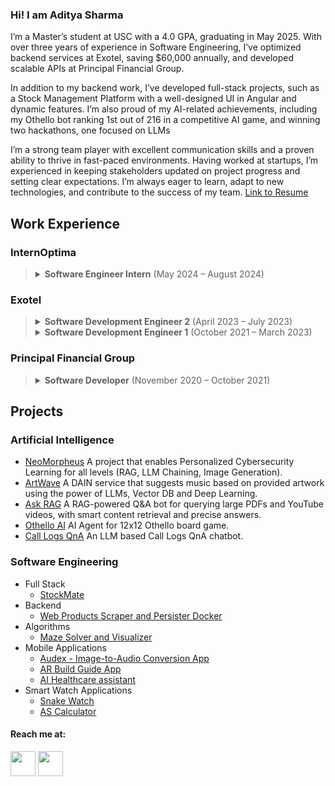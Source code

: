 ### Hi! I am Aditya Sharma
I’m a Master’s student at USC with a 4.0 GPA, graduating in May 2025. With over three years of experience in Software Engineering, I’ve optimized backend services at Exotel, saving $60,000 annually, and developed scalable APIs at Principal Financial Group.

In addition to my backend work, I’ve developed full-stack projects, such as a Stock Management Platform with a well-designed UI in Angular and dynamic features. I’m also proud of my AI-related achievements, including my Othello bot ranking 1st out of 216 in a competitive AI game, and winning two hackathons, one focused on LLMs

I’m a strong team player with excellent communication skills and a proven ability to thrive in fast-paced environments. Having worked at startups, I’m experienced in keeping stakeholders updated on project progress and setting clear expectations. I’m always eager to learn, adapt to new technologies, and contribute to the success of my team.
[Link to Resume](https://drive.google.com/file/d/1ZmFT9e2rP5AMKozCC02e2gQp-mwjZ_wQ/view?usp=sharing)

## Work Experience
### InternOptima

> <details>
>   <summary><strong>Software Engineer Intern</strong> (May 2024 – August 2024)</summary><br>
> 
>   <ul>
>     <li>Designed and developed the API backend in Spring Boot and scraper backend in Python, deployed on AWS infrastructure, forming the foundation of InternOptima’s core product.</li>
>     <li>Formulated SQL database schema and API design for a job portal ensuring scalability, maintainability and simplicity.</li>
>     <li>Addressed challenges like bulk writes and data duplication by evaluating and implementing the most suitable solutions.</li>
>     <li>Introduced a JIRA board, defined code collaboration practices, and spearheaded documentation efforts, resulting in enhanced developer productivity.</li>
>   </ul>
> </details>

### Exotel
> <details>
>   <summary><strong>Software Development Engineer 2</strong> (April 2023 – July 2023)</summary><br>
>   
>   <ul>
>     <li>Developed and launched the "Hierarchy" feature for the Call Dashboard and Call Inbox, significantly improving customer data visualization and user experience.</li>
>     <li>Integrated Hierarchy functionality into a legacy customer-facing system by optimizing the Elastic Search Client Engine, enhancing data retrieval performance.</li>
>   </ul>
> </details>
> <details>
>   <summary><strong>Software Development Engineer 1</strong> (October 2021 – March 2023)</summary><br>
>   
>   <ul>
>     <li>Delivered efficiency enhancements for a Node.js webhook worker service achieving a 95% reduction in operational costs, translating to substantial annual savings of $60,000 for the company.</li>
>     <li>Enhanced Call Dashboard experience by cutting API response time in a Go-based microservice by 20% with centralized caching.</li>
>     <li>Boosted Call Dashboard Go worker's performance by 30% via design refinement of separating Live and Historic Kafka workers which brought down latency for thousands of SAAS clients' critical live call monitoring of call center agents.</li>
>     <li>Optimized MongoDB driver configurations to significantly improve DB write latency for many dependent microservices.</li>
>     <li>Architected and implemented a high-performance, event-driven Go microservice for webhook processing, optimizing resource utilization and inter-service communication using Go goroutines and gRPC.</li>
>     <li>Led and initiated the implementation of an automated weekly on-call staff assignment Jenkins cron job written in Go, effectively reducing the manual workload for team members.</li>
>     <li>Migrated Node.js service from AWS EC2 to AWS EKS (Kubernetes) and simplified local setup with Docker, resulting in an annual saving of 480 hours in deployment and setup time.</li>
>   </ul>
> </details>

### Principal Financial Group
> <details>
>   <summary><strong>Software Developer</strong> (November 2020 – October 2021)</summary><br>
>   
>   <ul>
>     <li>Shipped a scalable API Backend implementation of an administrative web application utilizing Java 8, Spring MVC, Hibernate, and Oracle SQL.</li>
>     <li>Devised a method to automate date correction using ETL for the Master Data Management team.</li>
>     <li>Conducted research and successfully migrated two Java services from legacy authentication methods to contemporary solutions.</li>
>     <li>Implemented new features and fixed bugs for department owned Java services and resolved SQL data issues.</li>
>     <li>Migrated two Java services from a legacy secret storing system to HashiCorp Vault.</li>
>   </ul>
> </details>

## Projects
### Artificial Intelligence
- [NeoMorpheus](https://github.com/Adishar93/NeoMorpheus-Backend)
  A project that enables Personalized Cybersecurity Learning for all levels (RAG, LLM Chaining, Image Generation).
- [ArtWave](https://github.com/Adishar93/ArtWaveDainPlugin)
  A DAIN service that suggests music based on provided artwork using the power of LLMs, Vector DB and Deep Learning.
- [Ask RAG](https://github.com/Adishar93/Ask-RAG)
  A RAG-powered Q&A bot for querying large PDFs and YouTube videos, with smart content retrieval and precise answers.
- [Othello AI](https://github.com/Adishar93/AI-Agent-for-Othello-Game)
  AI Agent for 12x12 Othello board game.
- [Call Logs QnA](https://github.com/Adishar93/llm-call-logs-facts-extractor)
  An LLM based Call Logs QnA chatbot.
### Software Engineering
- Full Stack
  - [StockMate](https://github.com/Adishar93/StockMate)
- Backend
  - [Web Products Scraper and Persister Docker](https://github.com/Adishar93/Web-Product-Scraper-Persister) 
- Algorithms
  -  [Maze Solver and Visualizer](https://github.com/Adishar93/MazeSolverVisualizer)
- Mobile Applications
  - [Audex - Image-to-Audio Conversion App](https://github.com/Adishar93/Audex)
  - [AR Build Guide App](https://github.com/Adishar93/AR-Build-Guide-App)
  - [AI Healthcare assistant](https://github.com/Adishar93/AIHealthcareAsistant)
- Smart Watch Applications
  - [Snake Watch](https://github.com/Adishar93/Snake_watch)
  - [AS Calculator](https://github.com/Adishar93/AS_Calculator)

<h4>Reach me at:</h4>
<a href="https://www.linkedin.com/in/adityasharma98" target="_blank"><img src="https://img.icons8.com/fluency/48/000000/linkedin-circled.png" width="40" height="40"/></a>
<a href="mailto:adishar93@gmail.com"><img src="https://img.icons8.com/color/48/000000/gmail.png" width="40" height="40"/></a>


